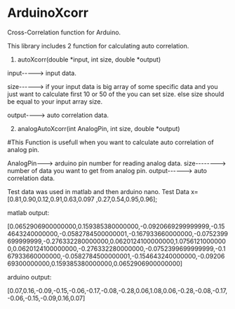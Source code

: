 # ArduinoXcorr
Cross-Correlation function for Arduino.

This library includes 2 function for calculating auto correlation.


1. autoXcorr(double *input, int size, double *output)

input-----> input data.

size------> if your input data is big array of some specific data and you just want to calculate first 10 or 50 of the you can set size.
            else size should be equal to your input array size.
            
output----> auto correlation data.



2. analogAutoXcorr(int AnalogPin, int size, double *output)

#This Function is usefull when you want to calculate auto correlation of analog pin.

AnalogPin---> arduino pin number for reading analog data.
size--------> number of data you want to get from analog pin.
output------> auto correlation data.



Test data was used in matlab and then arduino nano.
Test Data x=[0.81,0.90,0.12,0.91,0.63,0.097 ,0.27,0.54,0.95,0.96];

matlab output: 

[0.0652906900000000,0.159385380000000,-0.0920669299999999,-0.154643240000000,-0.0582784500000001,-0.167933660000000,-0.0752399699999999,-0.276332280000000,0.0620124100000000,1.07561210000000,0.0620124100000000,-0.276332280000000,-0.0752399699999999,-0.167933660000000,-0.0582784500000001,-0.154643240000000,-0.0920669300000000,0.159385380000000,0.0652906900000000]

arduino output:

[0.07,0.16,-0.09,-0.15,-0.06,-0.17,-0.08,-0.28,0.06,1.08,0.06,-0.28,-0.08,-0.17,-0.06,-0.15,-0.09,0.16,0.07]



